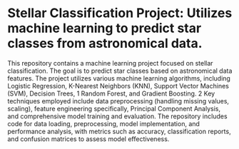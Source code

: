 # Stellar Classification Project: Utilizes machine learning to predict star classes from astronomical data.

This repository contains a machine learning project focused on stellar classification. 
The goal is to predict star classes based on astronomical data features. 
The project utilizes various machine learning algorithms, including Logistic Regression, K-Nearest Neighbors (KNN), Support Vector Machines (SVM), Decision Trees,
1  Random Forest, and Gradient Boosting. 
2  Key techniques employed include data preprocessing (handling missing values, scaling), feature engineering specifically, Principal Component Analysis, and comprehensive model training and evaluation. 
The repository includes code for data loading, preprocessing, model implementation, and performance analysis, with metrics such as accuracy, classification reports, and confusion matrices to assess model effectiveness.

